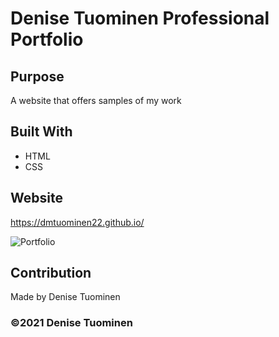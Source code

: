 # Denise Tuominen Professional Portfolio

## Purpose
A website that offers samples of my work

## Built With
* HTML
* CSS

## Website
https://dmtuominen22.github.io/

![Portfolio](https://user-images.githubusercontent.com/84994258/124044276-4ccc2300-d9ca-11eb-9f1e-82dc1c0aca94.PNG)

## Contribution
Made by Denise Tuominen

### ©️2021 Denise Tuominen
